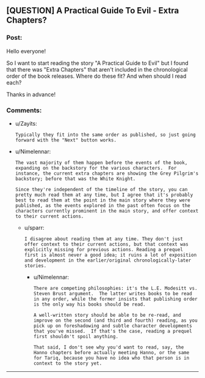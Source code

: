 ## [QUESTION] A Practical Guide To Evil - Extra Chapters?

### Post:

Hello everyone! 

So I want to start reading the story "A Practical Guide to Evil" but I found that there was "Extra Chapters" that aren't included in the chronological order of the book releases. Where do these fit? And when should I read each? 

Thanks in advance!

### Comments:

- u/Zayits:
  ```
  Typically they fit into the same order as published, so just going forward with the "Next" button works.
  ```

- u/Nimelennar:
  ```
  The vast majority of them happen before the events of the book, expanding on the backstory for the various characters.  For instance, the current extra chapters are showing the Grey Pilgrim's backstory; before that was the White Knight.

  Since they're independent of the timeline of the story, you can pretty much read them at any time, but I agree that it's probably best to read them at the point in the main story where they were published, as the events explored in the past often focus on the characters currently prominent in the main story, and offer context to their current actions.
  ```

  - u/sparr:
    ```
    I disagree about reading them at any time. They don't just offer context to their current actions, but that context was explicitly missing for previous actions. Reading a prequel first is almost never a good idea; it ruins a lot of exposition and development in the earlier/original chronologically-later stories.
    ```

    - u/Nimelennar:
      ```
      There are competing philosophies: it's the L.E. Modesitt vs. Steven Brust argument.  The latter writes books to be read in any order, while the former insists that publishing order is the only way his books should be read.

      A well-written story should be able to be re-read, and improve on the second (and third and fourth) reading, as you pick up on foreshadowing and subtle character developments that you've missed.  If that's the case, reading a prequel first shouldn't spoil anything.

      That said, I don't see why you'd want to read, say, the Hanno chapters before actually meeting Hanno, or the same for Tariq, because you have no idea who that person is in context to the story yet.
      ```

---

